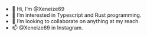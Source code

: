 - 👋 Hi, I’m @Xeneize69
- 👀 I’m interested in Typescript and Rust programming.
- 💞️ I’m looking to collaborate on anything at my reach.
- 📫 @Xeneize69 in Instagram.

<!---
Xeneize69/Xeneize69 is a ✨ special ✨ repository because its `README.md` (this file) appears on your GitHub profile.
You can click the Preview link to take a look at your changes.
--->
